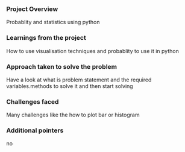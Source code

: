 ### Project Overview

 Probablity and statistics using python


### Learnings from the project

 How to use visualisation techniques and probablity to use it in python


### Approach taken to solve the problem

 Have a look at what is problem statement and the required variables.methods to solve it and then start solving


### Challenges faced

 Many challenges like the how to plot bar or histogram


### Additional pointers

 no


